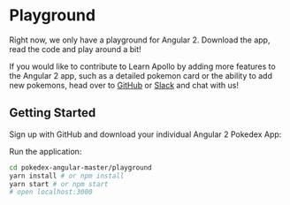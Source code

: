 # Playground

Right now, we only have a playground for Angular 2. Download the app, read the code and play around a bit!

If you would like to contribute to Learn Apollo by adding more features to the Angular 2 app, such as a detailed pokemon card or the ability to add new pokemons, head over to [GitHub](http://github.com/learnapollo/pokedex-angular) or [Slack](https://slack.graph.cool) and chat with us!

## Getting Started

Sign up with GitHub and download your individual Angular 2 Pokedex App:

<!-- __DOWNLOAD_ANGULAR__ -->

Run the application:

```sh
cd pokedex-angular-master/playground
yarn install # or npm install
yarn start # or npm start
# open localhost:3000
```

